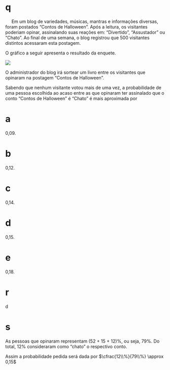 # q
     Em um blog de variedades, músicas, mantras e informações diversas, foram postados “Contos de Halloween”. Após a leitura, os visitantes poderiam opinar, assinalando suas reações em: “Divertido”, “Assustador” ou “Chato”. Ao final de uma semana, o blog registrou que 500 visitantes distintos acessaram esta postagem.

O gráfico a seguir apresenta o resultado da enquete.

![](https://firebasestorage.googleapis.com/v0/b/firebase-enemio.appspot.com/o/questoes%2F675%2Fdf4e6e65-cc39-e54a-9cdc-5c37122ebb61.png?alt=media\&token=17a1db55-5cec-450a-8363-e2509a5dc37d)

O administrador do blog irá sortear um livro entre os visitantes que opinaram na postagem “Contos de Halloween”.

Sabendo que nenhum visitante votou mais de uma vez, a probabilidade de uma pessoa escolhida ao acaso entre as que opinaram ter assinalado que o conto “Contos de Halloween” é “Chato” é mais aproximada por

# a
0,09.

# b
0,12.

# c
0,14.

# d
0,15.

# e
0,18.

# r
d

# s
As pessoas que opinaram representam (52 + 15 + 12)%, ou seja, 79%. Do total, 12% consideraram como “chato” o respectivo conto.

Assim a probabilidade pedida será dada por $\cfrac{12\\%}{79\\%} \approx 0,15$
